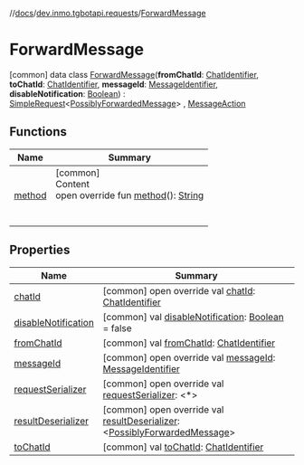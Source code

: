 //[docs](../../../index.md)/[dev.inmo.tgbotapi.requests](../index.md)/[ForwardMessage](index.md)



# ForwardMessage  
 [common] data class [ForwardMessage](index.md)(**fromChatId**: [ChatIdentifier](../../dev.inmo.tgbotapi.types/-chat-identifier/index.md), **toChatId**: [ChatIdentifier](../../dev.inmo.tgbotapi.types/-chat-identifier/index.md), **messageId**: [MessageIdentifier](../../dev.inmo.tgbotapi.types/index.md#%5Bdev.inmo.tgbotapi.types%2FMessageIdentifier%2F%2F%2FPointingToDeclaration%2F%5D%2FClasslikes%2F625018081), **disableNotification**: [Boolean](https://kotlinlang.org/api/latest/jvm/stdlib/kotlin/-boolean/index.html)) : [SimpleRequest](../../dev.inmo.tgbotapi.requests.abstracts/-simple-request/index.md)<[PossiblyForwardedMessage](../../dev.inmo.tgbotapi.types.message.abstracts/-possibly-forwarded-message/index.md)> , [MessageAction](../../dev.inmo.tgbotapi.CommonAbstracts.types/-message-action/index.md)   


## Functions  
  
|  Name |  Summary | 
|---|---|
| <a name="dev.inmo.tgbotapi.requests/ForwardMessage/method/#/PointingToDeclaration/"></a>[method](method.md)| <a name="dev.inmo.tgbotapi.requests/ForwardMessage/method/#/PointingToDeclaration/"></a>[common]  <br>Content  <br>open override fun [method](method.md)(): [String](https://kotlinlang.org/api/latest/jvm/stdlib/kotlin/-string/index.html)  <br><br><br>|


## Properties  
  
|  Name |  Summary | 
|---|---|
| <a name="dev.inmo.tgbotapi.requests/ForwardMessage/chatId/#/PointingToDeclaration/"></a>[chatId](chat-id.md)| <a name="dev.inmo.tgbotapi.requests/ForwardMessage/chatId/#/PointingToDeclaration/"></a> [common] open override val [chatId](chat-id.md): [ChatIdentifier](../../dev.inmo.tgbotapi.types/-chat-identifier/index.md)   <br>|
| <a name="dev.inmo.tgbotapi.requests/ForwardMessage/disableNotification/#/PointingToDeclaration/"></a>[disableNotification](disable-notification.md)| <a name="dev.inmo.tgbotapi.requests/ForwardMessage/disableNotification/#/PointingToDeclaration/"></a> [common] val [disableNotification](disable-notification.md): [Boolean](https://kotlinlang.org/api/latest/jvm/stdlib/kotlin/-boolean/index.html) = false   <br>|
| <a name="dev.inmo.tgbotapi.requests/ForwardMessage/fromChatId/#/PointingToDeclaration/"></a>[fromChatId](from-chat-id.md)| <a name="dev.inmo.tgbotapi.requests/ForwardMessage/fromChatId/#/PointingToDeclaration/"></a> [common] val [fromChatId](from-chat-id.md): [ChatIdentifier](../../dev.inmo.tgbotapi.types/-chat-identifier/index.md)   <br>|
| <a name="dev.inmo.tgbotapi.requests/ForwardMessage/messageId/#/PointingToDeclaration/"></a>[messageId](message-id.md)| <a name="dev.inmo.tgbotapi.requests/ForwardMessage/messageId/#/PointingToDeclaration/"></a> [common] open override val [messageId](message-id.md): [MessageIdentifier](../../dev.inmo.tgbotapi.types/index.md#%5Bdev.inmo.tgbotapi.types%2FMessageIdentifier%2F%2F%2FPointingToDeclaration%2F%5D%2FClasslikes%2F625018081)   <br>|
| <a name="dev.inmo.tgbotapi.requests/ForwardMessage/requestSerializer/#/PointingToDeclaration/"></a>[requestSerializer](request-serializer.md)| <a name="dev.inmo.tgbotapi.requests/ForwardMessage/requestSerializer/#/PointingToDeclaration/"></a> [common] open override val [requestSerializer](request-serializer.md): <*>   <br>|
| <a name="dev.inmo.tgbotapi.requests/ForwardMessage/resultDeserializer/#/PointingToDeclaration/"></a>[resultDeserializer](result-deserializer.md)| <a name="dev.inmo.tgbotapi.requests/ForwardMessage/resultDeserializer/#/PointingToDeclaration/"></a> [common] open override val [resultDeserializer](result-deserializer.md): <[PossiblyForwardedMessage](../../dev.inmo.tgbotapi.types.message.abstracts/-possibly-forwarded-message/index.md)>   <br>|
| <a name="dev.inmo.tgbotapi.requests/ForwardMessage/toChatId/#/PointingToDeclaration/"></a>[toChatId](to-chat-id.md)| <a name="dev.inmo.tgbotapi.requests/ForwardMessage/toChatId/#/PointingToDeclaration/"></a> [common] val [toChatId](to-chat-id.md): [ChatIdentifier](../../dev.inmo.tgbotapi.types/-chat-identifier/index.md)   <br>|

